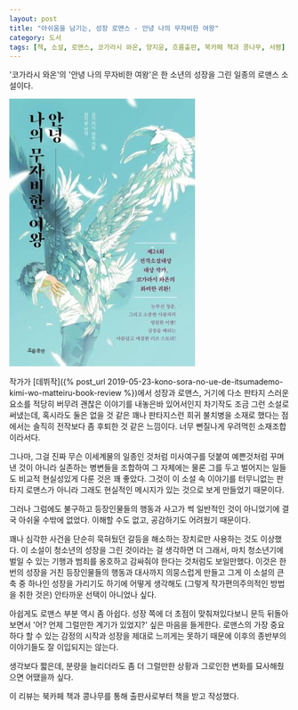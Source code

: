 ```yaml
---
layout: post
title: "아쉬움을 남기는, 성장 로맨스 - 안녕 나의 무자비한 여왕"
category: 도서
tags: [책, 소설, 로맨스, 코가라시 와온, 양지윤, 흐름출판, 북카페 책과 콩나무, 서평]
---
```


'코가라시 와온'의
'안녕 나의 무자비한 여왕'은
한 소년의 성장을 그린 일종의 로맨스 소설이다.

![표지](/images/book/sayonara-mujihi-na-boku-no-joou-book.jpg)

작가가 [데뷔작]({% post_url 2019-05-23-kono-sora-no-ue-de-itsumademo-kimi-wo-matteiru-book-review %})에서
성장과 로맨스, 거기에 다소 판타지 스러운 요소를 적당히 버무려 괜찮은 이야기를 내놓은바 있어서인지
차기작도 조금 그런 소설로 써냈는데,
혹시라도 둘은 없을 것 같은 꽤나 판타지스런 희귀 불치병을 소재로 했다는 점에서는
솔직히 전작보다 좀 후퇴한 것 같은 느낌이다.
너무 뻔질나게 우려먹힌 소재조합이라서다.

그나마, 그걸 진짜 무슨 이세계물의 일종인 것처럼 미사여구를 덧붙여 예쁜것처럼 꾸며낸 것이 아니라
실존하는 병변들을 조합하여 그 자체에는 물론 그를 두고 벌어지는 일들도 비교적 현실성있게 다룬 것은 꽤 좋았다.
그것이 이 소설 속 이야기를 터무니없는 판타지 로맨스가 아니라
그래도 현실적인 메시지가 있는 것으로 보게 만들었기 때문이다.

그러나 그럼에도 불구하고 등장인물들의 행동과 사고가 썩 일반적인 것이 아니었기에 결국 아쉬울 수밖에 없었다.
이해할 수도 없고, 공감하기도 어려웠기 때문이다.

꽤나 심각한 사건을 단순히 묵혀뒀던 갈등을 해소하는 장치로만 사용하는 것도 이상했다.
이 소설이 청소년의 성장을 그린 것이라는 걸 생각하면 더 그래서,
마치 청소년기에 벌일 수 있는 기행과 범죄를 옹호하고 감싸줘야 한다는 것처럼도 보일만했다.
이것은 한번의 성장을 거친 등장인물들의 행동과 대사까지 의뭉스럽게 만들고
그게 이 소설의 큰 축 중 하나인 성장을 가리기도 하기에
어떻게 생각해도 (그렇게 작가편의주의적인 방법을 취한 것은) 안타까운 선택이 아니었나 싶다.

아쉽게도 로맨스 부분 역시 좀 아쉽다.
성장 쪽에 더 초점이 맞춰져있다보니
문득 뒤돌아보면서 '어? 언제 그럴만한 계기가 있었지?' 싶은 마음을 들게한다.
로맨스의 가장 중요하다 할 수 있는 감정의 시작과 성장을 제대로 느끼게는 못하기 때문에
이후의 종반부의 이야기들도 잘 이입되지는 않는다.

생각보다 짧은데,
분량을 늘리더라도 좀 더 그럴만한 상황과 그로인한 변화를 묘사해줬으면 어땠을까 싶다.



<div class="im im-info">
이 리뷰는 북카페 책과 콩나무를 통해 출판사로부터 책을 받고 작성했다.
</div>
